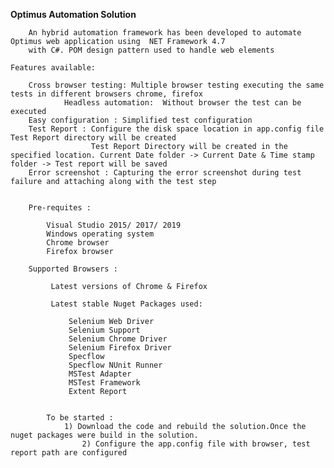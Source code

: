 <B> Optimus Automation Solution </B>
    
		An hybrid automation framework has been developed to automate Optimus web application using  NET Framework 4.7 
		with C#. POM design pattern used to handle web elements
		
    Features available: 
    
		Cross browser testing: Multiple browser testing executing the same tests in different browsers chrome, firefox
                Headless automation:  Without browser the test can be executed
		Easy configuration : Simplified test configuration
		Test Report : Configure the disk space location in app.config file Test Report directory will be created
		              Test Report Directory will be created in the specified location. Current Date folder -> Current Date & Time stamp folder -> Test report will be saved
		Error screenshot : Capturing the error screenshot during test failure and attaching along with the test step 
		
		
		Pre-requites : 
		        
			Visual Studio 2015/ 2017/ 2019 
			Windows operating system 
			Chrome browser
			Firefox browser
		
		Supported Browsers :
		        
			 Latest versions of Chrome & Firefox
		
	         Latest stable Nuget Packages used: 
		    
				 Selenium Web Driver 
				 Selenium Support
				 Selenium Chrome Driver
				 Selenium Firefox Driver 
				 Specflow 
				 Specflow NUnit Runner
				 MSTest Adapter 
				 MSTest Framework 
				 Extent Report
			  
				 
			To be started : 
			    1) Download the code and rebuild the solution.Once the nuget packages were build in the solution. 
		            2) Configure the app.config file with browser, test report path are configured
						 
			  
			
			
